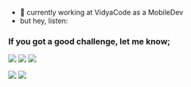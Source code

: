- 🔭 currently working at VidyaCode as a MobileDev
- but hey, listen:
### If you got a good challenge, let me know;


![](https://raw.githubusercontent.com/RodBC/github-profile-summary-cards-example/master/profile-summary-card-output/tokyonight/0-profile-details.svg)
![](https://raw.githubusercontent.com/RodBC/github-profile-summary-cards-example/master/profile-summary-card-output/tokyonight/1-repos-per-language.svg)
![](https://raw.githubusercontent.com/RodBC/github-profile-summary-cards-example/master/profile-summary-card-output/tokyonight/4-productive-time.svg)

<div >
  <a href="https://github.com/RodBC">
</div>

<div> 
  <a href = "mailto:rbc6@cin.ufpe.br"><img src="https://img.shields.io/badge/-Gmail-%23333?style=for-the-badge&logo=gmail&logoColor=white" target="_blank"></a>
  <a href="https://www.linkedin.com/in/rodrigo-castro-536b85209/" target="_blank"><img src="https://img.shields.io/badge/-LinkedIn-%230077B5?style=for-the-badge&logo=linkedin&logoColor=white" target="_blank"></a> 
</div>
